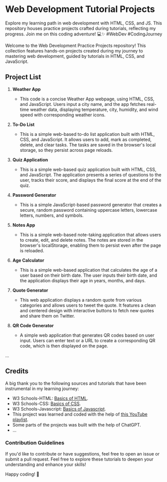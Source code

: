 # Web Development Tutorial Projects
Explore my learning path in web development with HTML, CSS, and JS. This repository houses practice projects crafted during tutorials, reflecting my progress. Join me on this coding adventure! 💻✨ #WebDev #CodingJourney

Welcome to the Web Development Practice Projects repository! This collection features hands-on projects created during my journey to mastering web development, guided by tutorials in HTML, CSS, and JavaScript.

## Project List
1. **Weather App**
   - This code is a concise Weather App webpage, using HTML, CSS, and JavaScript. Users input a city name, and the app fetches real-time weather data, displaying temperature, city, humidity, and wind speed with corresponding weather icons.
     
2. **To-Do List**
   - This is a simple web-based to-do list application built with HTML, CSS, and JavaScript. It allows users to add, mark as completed, delete, and clear tasks. The tasks are saved in the browser's local storage, so they persist across page reloads.
     
3. **Quiz Application**
   - This is a simple web-based quiz application built with HTML, CSS, and JavaScript. The application presents a series of questions to the user, tracks their score, and displays the final score at the end of the quiz.
     
4. **Password Generator**   
   - This is a simple JavaScript-based password generator that creates a secure, random password containing uppercase letters, lowercase letters, numbers, and symbols.
     
5. **Notes App**
   - This is a simple web-based note-taking application that allows users to create, edit, and delete notes. The notes are stored in the browser's localStorage, enabling them to persist even after the page is reloaded.
     
6. **Age Calculator**
   - This is a simple web-based application that calculates the age of a user based on their birth date. The user inputs their birth date, and the application displays their age in years, months, and days.
     
7. **Quote Generator**
   - This web application displays a random quote from various categories and allows users to tweet the quote. It features a clean and centered design with interactive buttons to fetch new quotes and share them on Twitter.
  
8. **QR Code Generator**
   - A simple web application that generates QR codes based on user input. Users can enter text or a URL to create a corresponding QR code, which is then displayed on the page.
     
...

## Credits

A big thank you to the following sources and tutorials that have been instrumental in my learning journey:

- W3 Schools-HTML: [Basics of HTML](https://www.w3schools.com/html/default.asp).
- W3 Schools-CSS: [Basics of CSS](https://www.w3schools.com/css/default.asp).
- W3 Schools-Javascript: [Basics of Javascript](https://www.w3schools.com/js/default.asp).
- This project was learned and coded with the help of [this YouTube playlist](https://youtube.com/playlist?list=PLjwm_8O3suyOgDS_Z8AWbbq3zpCmR-WE9&si=lyJFIZgcxMrdSgBE).
- Some parts of the projects was built with the help of ChatGPT.
- ...


### Contribution Guidelines
If you'd like to contribute or have suggestions, feel free to open an issue or submit a pull request.
Feel free to explore these tutorials to deepen your understanding and enhance your skills!


Happy coding! 🚀
